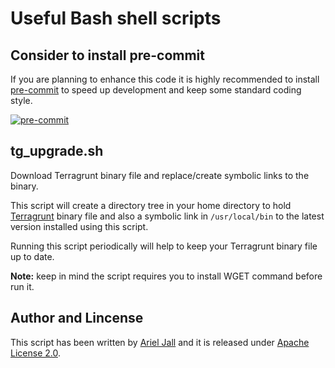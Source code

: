 # Useful Bash shell scripts

## Consider to install pre-commit

If you are planning to enhance this code it is highly recommended to install [pre-commit](https://pre-commit.com/index.html)
 to speed up development and keep some standard coding style.

[![pre-commit](https://img.shields.io/badge/pre--commit-enabled-brightgreen?logo=pre-commit)](https://github.com/pre-commit/pre-commit)

## tg_upgrade.sh

Download Terragrunt binary file and replace/create symbolic links to the binary.

This script will create a directory tree in your home directory to hold [Terragrunt](https://terragrunt.gruntwork.io/)
binary file and also a symbolic link in `/usr/local/bin` to the latest version installed using this script.

Running this script periodically will help to keep your Terragrunt binary file up to date.

**Note:** keep in mind the script requires you to install WGET command before run it.

## Author and Lincense

This script has been written by [Ariel Jall](https://github.com/ArielJalil) and it is released under
 [Apache License 2.0](https://www.apache.org/licenses/LICENSE-2.0).
